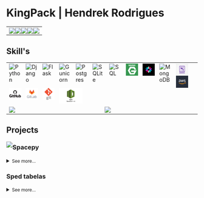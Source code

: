 <h1>KingPack | Hendrek Rodrigues</h1>
<table>
    <tr>
        <td colspan="1">
            <a href="https://komarev.com/ghpvc/?username=kingpack&style=flat&color=blueviolet">
                <img align="left" src="https://komarev.com/ghpvc/?username=kingpack&style=flat&color=blueviolet" />
            </a>
            <a href="mailto:hendrek.ro@gmail.com">
                <img align="left" src="https://img.shields.io/badge/Gmail-D14836?style=flat&logo=gmail&logoColor=white" />
            </a>
            <a href="https://www.linkedin.com/in/hendrek/">
                <img align="left" src="https://img.shields.io/badge/-LinkedIn-%230077B5?style=flat&logo=linkedin&logoColor=white" />
            </a>
            <a href="https://t.me/Hendrekx">
                <img align="left" src="https://img.shields.io/badge/-Telegram-%230077B5?style=flat&logo=telegram&logoColor=white" />
            </a>
            <a href="https://github.com/KingPack">
                <img align="left" src="https://img.shields.io/badge/-GitHub-%230077B5?style=flat&logo=github&logoColor=white&color=black" />
            </a>
        </td>
    </tr>
</table>
<h2>Skill's</h2>
<table>
<tr>
    <td  colspan="2">
        <a  href="https://github.com/KingPack">
            <img  align="left"  style="padding-right: 12px" alt="Python"  width="32px"  src="https://seeklogo.com/images/P/python-logo-C50EED1930-seeklogo.com.png"  />
            <img  align="left"  style="padding-right: 12px" alt="Django"  width="32px"  src="https://seeklogo.com/images/D/django-logo-4C5ECF7036-seeklogo.com.png"  />
            <img  align="left"  style="padding-right: 12px" alt="Flask"  width="32px"  src="https://www.pngkey.com/png/detail/98-985032_flask-logo-flask-python-icon.png"  />
            <img  align="left"  style="padding-right: 12px" alt="Gunicorn"  width="32px"  src="https://seeklogo.com/images/G/gunicorn-logo-C8172DD072-seeklogo.com.png"  />
            <img  align="left"  style="padding-right: 12px" alt="Postgres"  width="32px"  src="https://seeklogo.com/images/P/postgresql-logo-5309879B58-seeklogo.com.png"  />
            <img  align="left"  style="padding-right: 12px" alt="SQLite"  width="32px"  src="https://seeklogo.com/images/S/sqlite-logo-5E9F462E6A-seeklogo.com.png"  />
            <img  align="left"  style="padding-right: 12px" alt="SQL"  width="32px"  src="https://www.lansweeper.com/wp-content/uploads/2018/05/ASSET-SOFTWARE-SQL-DATABASE.png"  />
            <img  align="left"  style="padding-right: 12px" alt="NGINX"  width="32px"  src="https://raw.githubusercontent.com/KingPack/KingPack/doc/imgs/nginx_logo.png"  />
            <img  align="left"  style="padding-right: 12px" alt="JWT"  width="32px"  src="https://raw.githubusercontent.com/KingPack/KingPack/doc/imgs/jwt_logo.png"  />
            <img  align="left"  style="padding-right: 12px" alt="MongoDB"  width="32px"  src="https://cdn.iconscout.com/icon/free/png-512/mongodb-5-1175140.png"  />
            <img  align="left"  style="padding-right: 12px" alt="Heroku"  width="32px"  src="https://raw.githubusercontent.com/KingPack/KingPack/doc/imgs/heroku_logo.jpg"  />
            <img  align="left"  style="padding-right: 12px" alt="AWS"  width="32px"  src="https://raw.githubusercontent.com/KingPack/KingPack/doc/imgs/aws_logo.jpg"  />
            <img  align="left"  style="padding-right: 12px" alt="GitHub"  width="32px"  src="https://raw.githubusercontent.com/KingPack/KingPack/doc/imgs/github_logo.png"  />
            <img  align="left"  style="padding-right: 12px" alt="GitLab"  width="32px"  src="https://raw.githubusercontent.com/KingPack/KingPack/doc/imgs/gitlab_logo.png"  />
            <img  align="left"  style="padding-right: 12px" alt="Git"  width="32px"  src="https://raw.githubusercontent.com/KingPack/KingPack/doc/imgs/git_logo.png"  />
            <img  align="left"  style="padding-right: 12px" alt="Codecommit"  width="62px"  src="https://raw.githubusercontent.com/KingPack/KingPack/doc/imgs/codecommit_logo.png"  />
        </a>
    </td>
</tr>
<tr>
    <td>
        <a  href="https://github.com/KingPack">
            <img  align="center"  src="https://github-readme-stats.vercel.app/api?username=KingPack&show_icons=true&theme=dracula&include_all_commits=true&count_private=true"  />
        </a>
    </td>
    <td>
        <a href="https://github.com/KingPack">
            <img  align="center"  src="https://github-readme-stats.vercel.app/api/top-langs/?username=kingpack&layout=compact&theme=dracula&hide=html"  />
        </a>
    </td>
</tr>
</table>
<h2>Projects </h2>

<a href="https://i.pinimg.com/originals/22/65/e7/2265e78ef201ac711e275a5508f07491.gif">
    <img  align="left"  src="https://steamuserimages-a.akamaihd.net/ugc/879748616164108107/8F44EE6DAFB4F4E2469AA4947059A09E1A78E93C/?imw=5000&imh=5000&ima=fit&impolicy=Letterbox&imcolor=%23000000&letterbox=false" />
</a>

<h3>Spacepy</h3>
<details>
<summary><small>See more...</small></summary>
<h4>Info</h4>
<p>Este é um desafio de programação back-end que consiste na replicação da API Space Flight News.</p>
<p>O desafio consiste em criar um servidor web que receba requisições HTTP e responda como a API Space Flight News.</p>
<table>
    <tr>
        <td colspan="1">
            <a href="https://github.com/KingPack/spacepy">
                <img  align="left"  style="padding-right: 5px" src="https://img.shields.io/github/stars/KingPack/spacepy"  />
                <img  align="left"  style="padding-right: 5px" src="https://img.shields.io/github/forks/KingPack/spacepy"  />
                <img  align="left"  style="padding-right: 5px" src="https://img.shields.io/github/issues/KingPack/spacepy"  />
                <img  align="left"  style="padding-right: 5px" src="https://img.shields.io/github/license/KingPack/spacepy"  />
            </a>
        </td>
    </tr>
</table>
<h4>Technology</h4>
<table>
    <tr>
        <td colspan="1">
            <a href="https://github.com/KingPack/spacepy">
                <img  align="left"  style="padding-right: 30px" alt="Python"  width="45px"  src="https://seeklogo.com/images/P/python-logo-C50EED1930-seeklogo.com.png"/>
                <img  align="left"  style="padding-right: 30px" alt="Flask"  width="45px"  src="https://raw.githubusercontent.com/KingPack/KingPack/doc/imgs/flask_logo.png"  />
                <img  align="left"  style="padding-right: 30px" alt="Postgres" width="45px"  src="https://raw.githubusercontent.com/KingPack/KingPack/doc/imgs/postgres_logo.jpeg"  />
                <img  align="left"  style="padding-right: 30px" alt="Nginx"  width="45px"  src="https://raw.githubusercontent.com/KingPack/KingPack/doc/imgs/nginx_logo.png"  />
                <img  align="left"  style="padding-right: 30px" alt="Gunicorn"  width="45px"  src="https://raw.githubusercontent.com/KingPack/KingPack/doc/imgs/gunicorn_logo.png"  />
                <img  align="left"  style="padding-right: 30px" alt="Docker"  width="45px"  src="https://raw.githubusercontent.com/KingPack/KingPack/doc/imgs/docker_logo.png"  />
                <img  align="left"  style="padding-right: 30px" alt="Marshmallow"  width="45px"  src="https://raw.githubusercontent.com/KingPack/KingPack/doc/imgs/marshmallor_logo.jpeg"  />
                <img  align="left"  style="padding-right: 30px" alt="SQLAlchemy"  width="45px"  src="https://raw.githubusercontent.com/KingPack/KingPack/doc/imgs/sqlalchemy_logo.jpg" />
            </a>
        </td>
    </tr>
</table>
</details>
<h3>Sped tabelas</h3>
<details>
<summary><small>See more...</small></summary>
